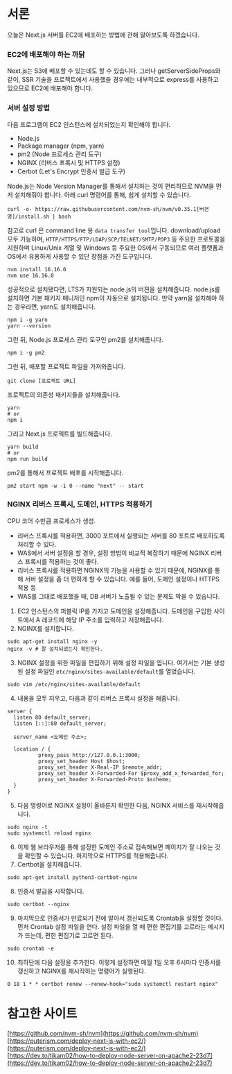 # 서론

오늘은 Next.js 서버를 EC2에 배포하는 방법에 관해 알아보도록 하겠습니다.

### EC2에 배포해야 하는 까닭

Next.js는 S3에 배포할 수 있는데도 할 수 있습니다. 그러나 getServerSideProps와 같이, SSR 기술을 프로젝트에서 사용했을 경우에는 내부적으로 express를 사용하고 있으므로 EC2에 배포해야 합니다.

### 서버 설정 방법

다음 프로그램이 EC2 인스턴스에 설치되었는지 확인해야 합니다.

- Node.js
- Package manager (npm, yarn)
- pm2 (Node 프로세스 관리 도구)
- NGINX (리버스 프록시 및 HTTPS 설정)
- Cerbot (Let's Encrypt 인증서 발급 도구)

Node.js는 Node Version Manager를 통해서 설치하는 것이 편리하므로 NVM을 먼저 설치해줘야 합니다. 아래 curl 명령어를 통해, 쉽게 설치할 수 있습니다.

```shell
curl -o- https://raw.githubusercontent.com/nvm-sh/nvm/v0.35.1[버젼명]/install.sh | bash
```

참고로 curl 은 command line 용 `data transfer tool`입니다. download/upload 모두 가능하며, `HTTP/HTTPS/FTP/LDAP/SCP/TELNET/SMTP/POP3` 등 주요한 프로토콜을 지원하며 Linux/Unix 계열 및 Windows 등 주요한 OS에서 구동되므로 여러 플랫폼과 OS에서 유용하게 사용할 수 있단 장점을 가진 도구입니다.

```shell
nvm install 16.16.0
nvm use 16.16.0
```

성공적으로 설치됐다면, LTS가 지원되는 node.js의 버젼을 설치해줍니다. node.js를 설치하면 기본 패키지 매니저인 npm이 자동으로 설치됩니다. 만약 yarn을 설치해야 하는 경우라면, yarn도 설치해줍니다.

```shell
npm i -g yarn
yarn --version
```

그런 뒤, Node.js 프로세스 관리 도구인 pm2를 설치해줍니다.

```shell
npm i -g pm2
```

그런 뒤, 배포할 프로젝트 파일을 가져와줍니다.

```shell
git clone [프로젝트 URL]
```

프로젝트의 의존성 패키지들을 설치해줍니다.

```shell
yarn
# or
npm i
```

그리고 Next.js 프로젝트를 빌드해줍니다.

```shell
yarn build
# or
npm run build
```

pm2를 통해서 프로젝트 배포를 시작해줍니다.

```shell
pm2 start npm -w -i 0 --name "next" -- start
```

### NGINX 리버스 프록시, 도메인, HTTPS 적용하기

CPU 코어 수만큼 프로세스가 생성.

- 리버스 프록시를 적용하면, 3000 포트에서 실행되는 서버를 80 포트로 배포하도록 처리할 수 있다.
- WAS에서 서버 설정을 할 경우, 설정 방법이 비교적 복잡하기 때문에 NGINX 리버스 프록시를 적용하는 것이 좋다.
- 리버스 프록시를 적용하면 NGINX의 기능을 사용할 수 있기 때문에, NGINX를 통해 서버 설정을 좀 더 편하게 할 수 있습니다. 예를 들어, 도메인 설정이나 HTTPS 적용 등
- WAS를 그대로 배포했을 때, DB 서버가 노출될 수 있는 문제도 막을 수 있습니다.

1. EC2 인스턴스의 퍼블릭 IP를 가지고 도메인을 설정해줍니다. 도메인을 구입한 사이트에서 A 레코드에 해당 IP 주소를 입력하고 저장해줍니다.
2. NGINX를 설치합니다.

```shell
sudo apt-get install nginx -y
nginx -v # 잘 설치되었는지 확인한다.
```

3. NGINX 설정을 위한 파일을 편집하기 위해 설정 파일을 엽니다. 여기서는 기본 생성된 설정 파일인 `etc/nginx/sites-available/default`를 열었습니다.

```shell
sudo vim /etc/nginx/sites-available/default
```

4. 내용을 모두 지우고, 다음과 같이 리버스 프록시 설정을 해줍니다.

```shell
server {
  listen 80 default_server;
  listen [::]:80 default_server;

  server_name <도메인 주소>;

  location / {
          proxy_pass http://127.0.0.1:3000;
          proxy_set_header Host $host;
          proxy_set_header X-Real-IP $remote_addr;
          proxy_set_header X-Forwarded-For $proxy_add_x_forwarded_for;
          proxy_set_header X-Forwarded-Proto $scheme;
  }
}
```

5. 다음 명령어로 NGINX 설정이 올바른지 확인한 다음, NGINX 서비스를 재시작해줍니다.

```shell
sudo nginx -t
sudo systemctl reload nginx
```

6. 이제 웹 브라우저를 통해 설정한 도메인 주소로 접속해보면 페이지가 잘 나오는 것을 확인할 수 있습니다. 마지막으로 HTTPS를 적용해줍니다.
7. Certbot을 설치해줍니다.

```shell
sudo apt-get install python3-certbot-nginx
```

8. 인증서 발급을 시작합니다.

```shell
sudo certbot --nginx
```

9. 마지막으로 인증서가 만료되기 전에 알아서 갱신되도록 Crontab을 설정할 것이다. 먼저 Crontab 설정 파일을 연다. 설정 파일을 열 때 편한 편집기를 고르라는 메시지가 뜨는데, 편한 편집기로 고르면 된다.

```shell
sudo crontab -e
```

10. 최하단에 다음 설정을 추가한다. 이렇게 설정하면 매월 1일 오후 6시마다 인증서를 갱신하고 NGINX를 재시작하는 명령어가 실행된다.

```shell
0 18 1 * * certbot renew --renew-hook="sudo systemctl restart nginx"
```

# 참고한 사이트

[https://github.com/nvm-sh/nvm](https://github.com/nvm-sh/nvm)
[https://puterism.com/deploy-next-js-with-ec2/](https://puterism.com/deploy-next-js-with-ec2/)
[https://dev.to/tikam02/how-to-deploy-node-server-on-apache2-23d7](https://dev.to/tikam02/how-to-deploy-node-server-on-apache2-23d7)
